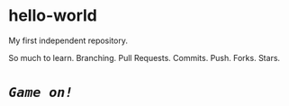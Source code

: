 # hello-world
My first independent repository. 

So much to learn. Branching. Pull Requests. Commits. Push. Forks. Stars. 



# <em><strong><code>Game on!</code></strong></em>
